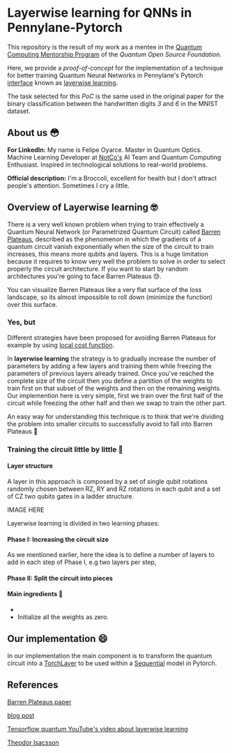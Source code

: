 # Layerwise learning for QNNs in Pennylane-Pytorch

This repository is the result of my work as a mentee in the [Quantum Computing Mentorship Program](https://qosf.org/qc_mentorship/) of the _Quantum Open Source Foundation_.

Here, we provide a _proof-of-concept_ for the implementation of a technique for better training Quantum Neural Networks in Pennylane's Pytorch [interface](https://pennylane.readthedocs.io/en/stable/introduction/interfaces/torch.html) known as [layerwise learning](https://arxiv.org/abs/2006.14904).

The task selected for this _PoC_ is the same used in the original paper for the binary classification between the handwritten digits _3_ and _6_ in the MNIST dataset.

## About us :flushed:

__For LinkedIn:__ My name is Felipe Oyarce. Master in Quantum Optics. Machine Learning Developer at [NotCo's](https://notco.com/us/) AI Team and Quantum Computing Enthusiast. Inspired in technological solutions to real-world problems. 

__Official description:__ I'm a Broccoli, excellent for health but I don't attract people's attention. Sometimes I cry a little.

## Overview of Layerwise learning :nerd_face:

There is a very well known problem when trying to train effectively a Quantum Neural Network (or Parametrized Quantum Circuit) called [Barren Plateaus](https://pennylane.ai/qml/demos/tutorial_barren_plateaus.html), described as the phenomenon in which the gradients of a quantum circuit vanish exponentially when the size of the circuit to train increases, this means more qubits and layers. This is a huge limitation because it requires to know very well the problem to solve in order to select properly the circuit architecture. If you want to start by random architectures you're going to face Barren Plateaus :sweat:.

You can visualize Barren Plateaus like a very flat surface of the loss landscape, so its almost impossible to roll down (minimize the function) over this surface.

### Yes, but

Different strategies have been proposed for avoiding Barren Plateaus for example by using [local cost function](https://pennylane.ai/qml/demos/tutorial_local_cost_functions.html).

In __layerwise learning__ the strategy is to gradually increase the number of parameters by adding a few layers and training them while freezing the parameters of previous layers already trained. Once you've reached the complete size of the circuit then you define a partition of the weights to train first on that subset of the weights and then on the remaining weights. Our implemention here is very simple, first we train over the first half of the circuit while freezing the other half and then we swap to train the other part.

An easy way for understanding this technique is to think that we're dividing the problem into smaller circuits to successfully avoid to fall into Barren Plateaus :muscle:

### Training the circuit little by little :walking:

#### Layer structure
A layer in this approach is composed by a set of single qubit rotations randomly chosen between RZ, RY and RZ rotations in each qubit and a set of CZ two qubits gates in a ladder structure.

IMAGE HERE


Layerwise learning is divided in two learning phases:

#### Phase I: Increasing the circuit size

As we mentioned earlier, here the idea is to define a number of layers to add in each step of Phase I, e.g two layers per step, 

#### Phase II: Split the circuit into pieces

#### Main ingredients :bread:

- 
- Initialize all the weights as zero.

## Our implementation :smile:

In our implementation the main component is to transform the quantum circuit into a [TorchLayer](https://pennylane.readthedocs.io/en/stable/code/api/pennylane.qnn.TorchLayer.html) to be used within a [Sequential](https://pytorch.org/docs/stable/generated/torch.nn.Sequential.html) model in Pytorch.

## References
[Barren Plateaus paper](https://arxiv.org/abs/1803.11173)

[blog post](https://blog.tensorflow.org/2020/08/layerwise-learning-for-quantum-neural-networks.html)

[Tensorflow quantum YouTube's video about layerwise learning](https://www.youtube.com/watch?v=lz8BOz5KPZg)

[Theodor Isacsson](https://github.com/thisac)
